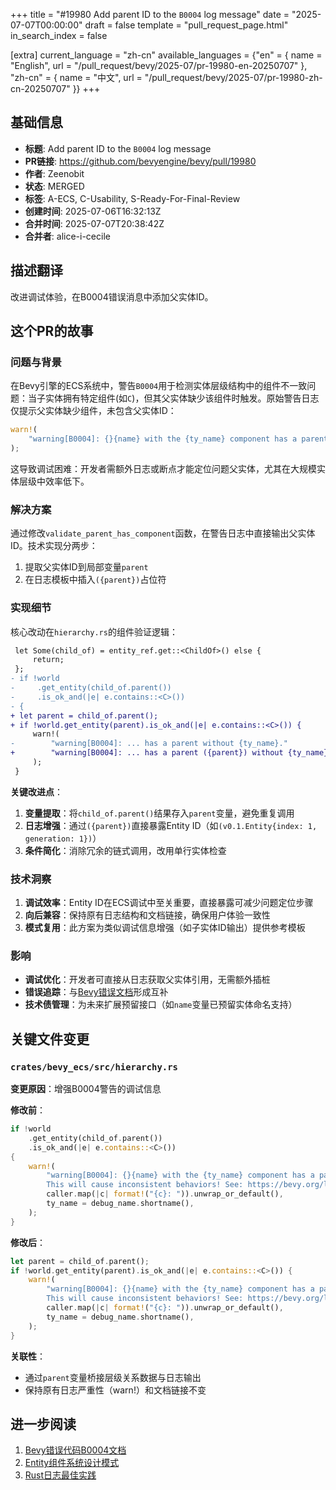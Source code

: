 +++
title = "#19980 Add parent ID to the `B0004` log message"
date = "2025-07-07T00:00:00"
draft = false
template = "pull_request_page.html"
in_search_index = false

[extra]
current_language = "zh-cn"
available_languages = {"en" = { name = "English", url = "/pull_request/bevy/2025-07/pr-19980-en-20250707" }, "zh-cn" = { name = "中文", url = "/pull_request/bevy/2025-07/pr-19980-zh-cn-20250707" }}
+++

## 基础信息  
- **标题**: Add parent ID to the `B0004` log message  
- **PR链接**: https://github.com/bevyengine/bevy/pull/19980  
- **作者**: Zeenobit  
- **状态**: MERGED  
- **标签**: A-ECS, C-Usability, S-Ready-For-Final-Review  
- **创建时间**: 2025-07-06T16:32:13Z  
- **合并时间**: 2025-07-07T20:38:42Z  
- **合并者**: alice-i-cecile  

## 描述翻译  
改进调试体验，在B0004错误消息中添加父实体ID。

## 这个PR的故事  

### 问题与背景  
在Bevy引擎的ECS系统中，警告`B0004`用于检测实体层级结构中的组件不一致问题：当子实体拥有特定组件(如`C`)，但其父实体缺少该组件时触发。原始警告日志仅提示父实体缺少组件，未包含父实体ID：  

```rust
warn!(
    "warning[B0004]: {}{name} with the {ty_name} component has a parent without {ty_name}."
);
```  

这导致调试困难：开发者需额外日志或断点才能定位问题父实体，尤其在大规模实体层级中效率低下。

### 解决方案  
通过修改`validate_parent_has_component`函数，在警告日志中直接输出父实体ID。技术实现分两步：  
1. 提取父实体ID到局部变量`parent`  
2. 在日志模板中插入`({parent})`占位符  

### 实现细节  
核心改动在`hierarchy.rs`的组件验证逻辑：  
```diff
 let Some(child_of) = entity_ref.get::<ChildOf>() else {
     return;
 };
- if !world
-     .get_entity(child_of.parent())
-     .is_ok_and(|e| e.contains::<C>())
- {
+ let parent = child_of.parent();
+ if !world.get_entity(parent).is_ok_and(|e| e.contains::<C>()) {
     warn!(
-        "warning[B0004]: ... has a parent without {ty_name}."
+        "warning[B0004]: ... has a parent ({parent}) without {ty_name}."
     );
 }
```  

**关键改进点**：  
1. **变量提取**：将`child_of.parent()`结果存入`parent`变量，避免重复调用  
2. **日志增强**：通过`({parent})`直接暴露Entity ID（如`(v0.1.Entity{index: 1, generation: 1})`）  
3. **条件简化**：消除冗余的链式调用，改用单行实体检查  

### 技术洞察  
1. **调试效率**：Entity ID在ECS调试中至关重要，直接暴露可减少问题定位步骤  
2. **向后兼容**：保持原有日志结构和文档链接，确保用户体验一致性  
3. **模式复用**：此方案为类似调试信息增强（如子实体ID输出）提供参考模板  

### 影响  
- **调试优化**：开发者可直接从日志获取父实体引用，无需额外插桩  
- **错误追踪**：与[Bevy错误文档](https://bevy.org/learn/errors/b0004)形成互补  
- **技术债管理**：为未来扩展预留接口（如`name`变量已预留实体命名支持）  

## 关键文件变更  

### `crates/bevy_ecs/src/hierarchy.rs`  
**变更原因**：增强B0004警告的调试信息  

**修改前**：  
```rust
if !world
    .get_entity(child_of.parent())
    .is_ok_and(|e| e.contains::<C>())
{
    warn!(
        "warning[B0004]: {}{name} with the {ty_name} component has a parent without {ty_name}.\n\
        This will cause inconsistent behaviors! See: https://bevy.org/learn/errors/b0004",
        caller.map(|c| format!("{c}: ")).unwrap_or_default(),
        ty_name = debug_name.shortname(),
    );
}
```

**修改后**：  
```rust
let parent = child_of.parent();
if !world.get_entity(parent).is_ok_and(|e| e.contains::<C>()) {
    warn!(
        "warning[B0004]: {}{name} with the {ty_name} component has a parent ({parent}) without {ty_name}.\n\
        This will cause inconsistent behaviors! See: https://bevy.org/learn/errors/b0004",
        caller.map(|c| format!("{c}: ")).unwrap_or_default(),
        ty_name = debug_name.shortname(),
    );
}
```

**关联性**：  
- 通过`parent`变量桥接层级关系数据与日志输出  
- 保持原有日志严重性（warn!）和文档链接不变  

## 进一步阅读  
1. [Bevy错误代码B0004文档](https://bevy.org/learn/errors/b0004)  
2. [Entity组件系统设计模式](https://en.wikipedia.org/wiki/Entity_component_system)  
3. [Rust日志最佳实践](https://rust-lang-nursery.github.io/rust-cookbook/development_tools/debugging/log.html)
